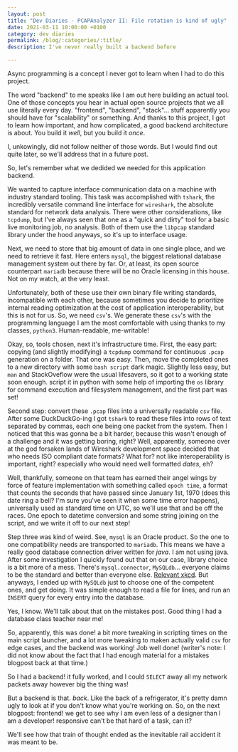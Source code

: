 ```yaml
---
layout: post
title: "Dev Diaries - PCAPAnalyzer II: File rotation is kind of ugly"
date: 2021-03-11 10:00:00 +0100
category: dev diaries
permalink: /blog/:categories/:title/
description: I've never really built a backend before

---
```


Async programming is a concept I never got to learn when I had to do this project.

The word "backend" to me speaks like I am out here building an actual tool. One of those concepts you hear in actual open source projects that we all use literally every day. "frontend", "backend", "stack"... stuff apparently you should have for "scalability" or something. And thanks to this project, I got to learn how important, and how complicated, a good backend architecture is about. You build it *well*, but you build it *once*.

I, unkowingly, did not follow neither of those words. But I would find out quite later, so we'll address that in a future post.

So, let's remember what we dedided we needed for this application backend.

We wanted to capture interface communication data on a machine with industry standard tooling. This task was accomplished with `tshark`, the incredibly versatile command line interface for `wireshark`, the absolute standard for network data analysis. There were other considerations, like `tcpdump`, but I've always seen that one as a "quick and dirty" tool for a basic live monitoring job, no analysis. Both of them use the `libpcap` standard library under the hood anyways, so it's up to interface usage.

Next, we need to store that big amount of data in one single place, and we need to retrieve it fast. Here enters `mysql`, the biggest relational database management system out there by far. Or, at least, its open source counterpart `mariadb` because there will be no Oracle licensing in this house. Not on my watch, at the very least.

Unfortunately, both of these use their own binary file writing standards, incompatible with each other, because sometimes you decide to prioritize internal reading optimization at the cost of application interoperability, but this is not for us. So, we need `csv`'s. We generate these `csv`'s with the programming language I am the most comfortable with using thanks to my classes, `python3`. Human-readable, me-writable!

Okay, so, tools chosen, next it's infrastructure time. First, the easy part: copying (and slightly modifying) a `tcpdump` command for continuous `.pcap` generation on a folder. That one was easy. Then, move the completed ones to a new directory with some `bash script` dark magic. Slightly less easy, but `man` and StackOveflow were the usual lifesavers, so it got to a working state soon enough. script it in python with some help of importing the `os` library for command execution and filesystem management, and the first part was set!

Second step: convert these `.pcap` files into a universally readable `csv` file. After some DuckDuckGo-ing I got `tshark` to read these files into rows of text separated by commas, each one being one packet from the system. Then I noticed that this was gonna be a bit harder, because this wasn't enough of a challenge and it was getting boring, right? Well, apparently, someone over at the god forsaken lands of Wireshark development space decided that who needs ISO compliant date formats? What for? not like interoperability is important, right? especially who would need well formatted *dates*, eh?

Well, thankfully, someone on that team has earned their angel wings by force of feature implementation with something called `epoch time`, a format that counts the seconds that have passed since January 1st, 1970 (does this date ring a bell? I'm sure you've seen it when some time error happens), universally used as standard time on UTC, so we'll use that and be off the races. One epoch to datetime conversion and some string joining on the script, and we write it off to our next step!

Step three was kind of weird. See, `mysql` is an Oracle product. So the one to one compatibility needs are transported to `mariadb`. This means we have a really good database connection driver written for *java*. I am not using java. After some investigation I quickly found out that on our case, library choice is a bit more of a mess. There's `mysql.connector`, `MySQLdb`... everyone claims to be the standard and better than everyone else. [Relevant xkcd](https://xkcd.com/927/). But anyways, I ended up with `MySQLdb` just to choose one of the competent ones, and get doing. It was simple enough to read a file for lines, and run an `INSERT` query for every entry into the database.

Yes, I know. We'll talk about that on the mistakes post. Good thing I had a database class teacher near me!

So, apparently, this was done! a bit more tweaking in scripting times on the main script launcher, and a lot more tweaking to maken actually valid `csv` for edge cases, and the backend was working! Job well done! (writer's note: I did not know about the fact that I had enough material for a mistakes blogpost back at that time.)

So I had a backend! it fully worked, and I could `SELECT` away all my network packets away however big the thing was!

But a backend is that. *back*. Like the back of a refrigerator, it's pretty damn ugly to look at if you don't know what you're working on. So, on the next blogpost: frontend! we get to see why I am even less of a designer than I am a developer! responsive can't be that hard of a task, can it?

We'll see how that train of thought ended as the inevitable rail accident it was meant to be.
